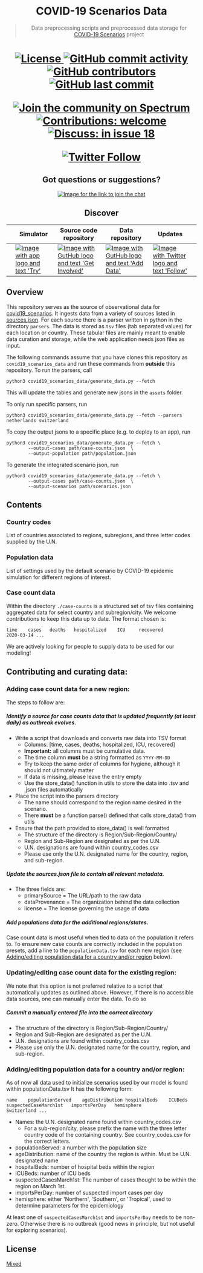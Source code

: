 <h1 align="center">
  COVID-19 Scenarios Data
</h1>

<blockquote>
  <p align="center">
    Data preprocessing scripts and preprocessed data storage for
    <a href="https://github.com/neherlab/covid19_scenarios">COVID-19 Scenarios</a> project
  </p>
</blockquote>

<h1 align="center" />

<p align="center">
  <a href="https://github.com/neherlab/covid19_scenarios_data/blob/master/LICENSE">
    <img src="https://img.shields.io/badge/license-mixed-yellow.svg" alt="License" />
  </a>

  <a href="https://github.com/neherlab/covid19_scenarios_data/commits">
    <img
      src="https://img.shields.io/github/commit-activity/m/neherlab/covid19_scenarios_data"
      alt="GitHub commit activity"
    />
  </a>

  <a href="https://github.com/neherlab/covid19_scenarios_data/graphs/contributors">
    <img
      src="https://img.shields.io/github/contributors/neherlab/covid19_scenarios_data?logo=github&label=data%20contributors"
      alt="GitHub contributors"
    />
  </a>

  <a href="https://github.com/neherlab/covid19_scenarios_data/commits">
    <img
      src="https://img.shields.io/github/last-commit/neherlab/covid19_scenarios_data?logo=github"
      alt="GitHub last commit"
    />
  </a>
</p>

<p align="center">
  <a href="https://spectrum.chat/covid19-scenarios/general/questions-discussions~8d49f461-a890-4beb-84f7-2d6ed0ae503a">
    <img alt="Join the community on Spectrum" src="https://withspectrum.github.io/badge/badge.svg" />
  </a>
  <a href="https://github.com/neherlab/covid19_scenarios_data/issues">
    <img src="https://img.shields.io/badge/contributions-are%20welcome-%234295f5.svg" alt="Contributions: welcome" />
  </a>
  <a href="https://github.com/neherlab/covid19_scenarios/issues/18">
    <img
      src="https://img.shields.io/badge/questions%20and%20discussions-in%20issue%20%2318-%235bd9b1.svg"
      alt="Discuss: in issue 18"
    />
  </a>
</p>

<p align="center">
  <a href="https://twitter.com/richardneher">
    <img src="https://img.shields.io/twitter/follow/richardneher?style=social" alt="Twitter Follow" />
  </a>
</p>

<h2 align="center">
Got questions or suggestions?
</h2>

<p align="center">
  <a
    alt="Link to join the chat"
    href="https://spectrum.chat/covid19-scenarios/general/questions-discussions~8d49f461-a890-4beb-84f7-2d6ed0ae503a"
  >
    <img
      alt="Image for the link to join the chat"
      src="https://user-images.githubusercontent.com/9403403/77235704-691ec480-6bb8-11ea-985d-82ec87cfdcdf.png"
    />
  </a>
</p>

<h2 align="center">
Discover
</h2>

<p align="center" width="99%">
<table width="100%">

<thead>
<tr>
<th>    </th>
<th>Simulator</th>
<th>Source code repository</th>
<th>Data repository</th>
<th>Updates</th>
<th>    </th>
</tr>
</thead>

<tbody>

<tr>

<td></td>

<td>
<a alt="Link to the app" href="https://neherlab.org/covid19/">
<img
  alt="Image with app logo and text 'Try'"
  src="https://user-images.githubusercontent.com/9403403/77235707-6ae88800-6bb8-11ea-90ff-22db107b6045.png"
/>
</a>
</td>

<td>
<a alt="Link to the main repo" href="https://github.com/neherlab/covid19_scenarios">
<img
  alt="Image with GutHub logo and text 'Get Involved'"
  src="https://user-images.githubusercontent.com/9403403/77235706-6a4ff180-6bb8-11ea-8390-99b100d8035c.png"
/>
</a>
</td>

<td>
<a alt="Link to the data repo" href="https://github.com/neherlab/covid19_scenarios_data">
<img
  alt="Image with GutHub logo and text 'Add Data'"
  src="https://user-images.githubusercontent.com/9403403/77235705-69b75b00-6bb8-11ea-8b21-f4aaf0ec60e7.png"
/>
</a>
</td>

<td>
<a alt="Link to Twitter" href="https://twitter.com/richardneher">
<img
  alt="Image with Twitter logo and text 'Follow'"
  src="https://user-images.githubusercontent.com/9403403/77235708-6b811e80-6bb8-11ea-80db-ecbc2185fb8b.png"
/>
</a>
</td>

<td></td>

</tr>

</tbody>

</table>
</p>

## Overview

This repository serves as the source of observational data for [covid19_scenarios](https://neherlab.org/covid19/).
It ingests data from a variety of sources listed in [sources.json](sources.json).
For each source there is a parser written in python in the directory `parsers`.
The data is stored as `tsv` files (tab separated values) for each location or country.
These tabular files are mainly meant to enable data curation and storage, while the web application needs json files as input.

The following commands assume that you have clones this repository as `covid19_scenarios_data` and run these commands from **outside** this repository.
To run the parsers, call

```shell
python3 covid19_scenarios_data/generate_data.py --fetch
```

This will update the tables and generate new jsons in the `assets` folder.

To only run specific parsers, run

```shell
python3 covid19_scenarios_data/generate_data.py --fetch --parsers netherlands switzerland
```

To copy the output jsons to a specific place (e.g. to deploy to an app), run

```shell
python3 covid19_scenarios_data/generate_data.py --fetch \
        --output-cases path/case-counts.json  \
        --output-population path/population.json
```

To generate the integrated scenario json, run

```shell
python3 covid19_scenarios_data/generate_data.py --fetch \
        --output-cases path/case-counts.json  \
        --output-scenarios path/scenarios.json
```

## Contents

### Country codes

List of countries associated to regions, subregions, and three letter codes supplied by the U.N.

### Population data

List of settings used by the default scenario by COVID-19 epidemic simulation for different regions of interest.

### Case count data

Within the directory `./case-counts` is a structured set of tsv files containing aggregated data for select country and subregion/city.
We welcome contributions to keep this data up to date.
The format chosen is:

```
time    cases   deaths   hospitalized    ICU     recovered
2020-03-14 ...
```

We are actively looking for people to supply data to be used for our modeling!

## Contributing and curating data:

### Adding case count data for a new region:

The steps to follow are:

##### Identify a source for case counts data that is updated frequently (at least daily) as outbreak evolves.

-   Write a script that downloads and converts raw data into TSV format
    -   Columns: [time, cases, deaths, hospitalized, ICU, recovered]
    -   **Important:** all columns must be cumulative data.
    -   The time column **must** be a string formatted as `YYYY-MM-DD`
    -   Try to keep the same order of columns for hygiene, although it should not ultimately matter
    -   If data is missing, please leave the entry empty
    -   Use the store_data() function in utils to store the data into .tsv and .json files automatically
-   Place the script into the parsers directory
    -   The name should correspond to the region name desired in the scenario.
    -   There **must** be a function parse() defined that calls store_data() from utils
-   Ensure that the path provided to store_data() is well formatted
    -   The structure of the directory is Region/Sub-Region/Country/
    -   Region and Sub-Region are designated as per the U.N.
    -   U.N. designations are found within country_codes.csv
    -   Please use only the U.N. designated name for the country, region, and sub-region.

##### Update the _sources.json_ file to contain all relevant metadata.

-   The three fields are:
    -   primarySource = The URL/path to the raw data
    -   dataProvenance = The organization behind the data collection
    -   license = The license governing the usage of data

##### Add populations data for the additional regions/states.

Case count data is most useful when tied to data on the population it refers to. To ensure new case counts are correctly included in the population presets, add a line to the `populationData.tsv` for each new region (see [Adding/editing population data for a country and/or region](#adding/editing-population-data-for-a-country-and/or-region) below).

### Updating/editing case count data for the existing region:

We note that this option is not preferred relative to a script that automatically updates as outlined above.
However, if there is no accessible data sources, one can manually enter the data. To do so

##### Commit a manually entered file into the correct directory

-   The structure of the directory is Region/Sub-Region/Country/
-   Region and Sub-Region are designated as per the U.N.
-   U.N. designations are found within country_codes.csv
-   Please use only the U.N. designated name for the country, region, and sub-region.

### Adding/editing population data for a country and/or region:

As of now all data used to initialize scenarios used by our model is found within populationData.tsv
It has the following form:

    name    populationServed    ageDistribution hospitalBeds    ICUBeds suspectedCaseMarch1st   importsPerDay   hemisphere
    Switzerland ...

-   Names: the U.N. designated name found within country_codes.csv
    -   For a sub-region/city, please prefix the name with the three letter country code of the containing country. See country_codes.csv for the correct letters.
-   populationServed: a number with the population size
-   ageDistribution: name of the country the region is within. Must be U.N. designated name
-   hospitalBeds: number of hospital beds within the region
-   ICUBeds: number of ICU beds
-   suspectedCasesMarch1st: The number of cases thought to be within the region on March 1st.
-   importsPerDay: number of suspected import cases per day
-   hemisphere: either 'Northern', 'Southern', or 'Tropical', used to determine parameters for the epidemiology

At least one of `suspectedCasesMarch1st` and `importsPerDay` needs to be non-zero. Otherwise there is no outbreak (good news in principle, but not useful for exploring scenarios).

## License

[Mixed](LICENSE)
